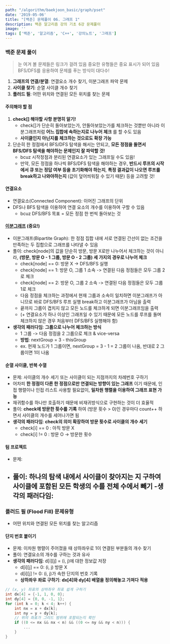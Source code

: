 ```yaml
---
path: "/algorithm/baekjoon_basic/graph/pset"
date: '2019-05-06'
title: "[백준] 문제풀이 06. 그래프 1"
description: 백준 알고리즘 강의 기초 6강 문제풀이
image: ''
tags: ['백준', '알고리즘', 'C++', '강의노트', '그래프']
---
```


### 백준 문제 풀이
> 눈 여겨 볼 문제들은 링크가 걸려 있음
> 중요한 유형들은 중요 표시가 되어 있음
BFS/DFS를 응용하여 문제를 푸는 방식이 대다수!
1. __그래프의 연결/분열__: 연결요소 개수 찾기, 이분그래프 파악 문제
2. __사이클 찾기__: 순열 사이클 개수 찾기
3. __플러드 필__: 어떤 위치와 연결된 모든 위치를 찾는 문제

#### 주의해야 할 점
1. __check[] 해야할 사항 분명히 알기!__
    - check[]가 단순히 돌아보았는가, 안돌아보았는가를 체크하는 것뿐만 아니라 이분그래프처럼 __어느 집합에 속하는지로 나누어 체크__ 를 할 수도 있음
    - __사이클인지 아닌지를 체크하는 것으로도 확장 가능__
2. 단순히 한 정점에서 BFS/DFS 탐색을 해서는 안되고, __모든 정점을 돌면서 BFS/DFS 탐색을 해야하는 문제인지 잘 파악할 것!__
    - bcuz 시작정점과 분리된 연결요소가 있는 그래프일 수도 있음!
    - 만약, 모든 정점을 하나씩 BFS/DFS 탐색을 해야하는 경우, __반드시 루프의 시작에서 큐 또는 정답 여부 등을 초기화해야 하는지__, __특정 결과값이 나오면 루프를 break하고 나와야하는지__ (값이 덮어씌워질 수 있기 때문) 등을 고려할 것!

#### 연결요소
- 연결요소(Connected Component): 이어진 그래프의 단위
- DFS나 BFS 탐색을 이용하여 연결 요소의 개수를 이용하여 구할 수 있음
    - bcuz DFS/BFS 목표 = 모든 정점 한 번씩 돌아보는 것

#### [이분그래프](https://www.acmicpc.net/problem/1707) (중요!)
- 이분그래프(Bipartite Graph): 한 정점 집합 내에 서로 연결된 간선이 없는 조건을 만족하는 두 집합으로 그래프를 나타낼 수 있음
- 풀이: check[node]의 값을 단순히 방문, 방문 X로만 나누어서 체크하는 것이 아니라, __(방문, 방문 O - 1 그룹, 방문 O - 2 그룹) 세 가지의 경우로 나누어 체크__
    - check[node] == 0: 방문 X -> DFS/BFS 실행
    - check[node] == 1: 방문 O, 그룹 1 소속 -> 연결된 다음 정점들은 모두 그룹 2로 체크 
    - check[node] == 2: 방문 O, 그룹 2 소속 -> 연결된 다음 정점들은 모두 그룹 1로 체크 
    - 다음 정점을 체크하는 과정에서 현재 그룹과 소속이 일치하면 이분그래프가 아니므로 바로 DFS/BFS 루프 실행 break하고 이분그래프가 아님을 출력
    - 끝까지 그룹이 겹치지 않고 모든 노드를 체크하게 되면 이분그래프임을 출력
    - (+ 연결요소가 하나 이상인 그래프일 수 있기 때문에 모든 노드를 루프를 돌며 체크하지 않은 경우 처음부터 DFS/BFS 실행해야 함) 
- __생각의 패러다임__: __그룹으로 나누어 체크하는 방식__
    - 1 그룹 -> 다음 정점을 2 그룹으로 체크 & vice-versa
    - __방법__: nextGroup = 3 - thisGroup
    - ex. 현재 노드가 1 그룹이면, nextGroup = 3 - 1 = 2 그룹이 나옴, 반대로 2 그룹이면 1이 나옴

#### 순열 사이클, 반복 수열
- 문제: 사이클의 개수 세기 또는 사이클이 되는 지점까지의 차례번호 구하기
- 어차피 __한 정점이 다른 한 정점으로만 연결되는 방향이 있는 그래프__ 이기 때문에, 인접 행렬이나 인접 리스트 사용할 필요없이, __일차원 행렬을 이용하여 그래프 표현 가능__
- 재귀함수를 하나만 호출하기 때문에 비재귀방식으로 구현하는 것이 더 효율적
- 풀이: __check에 방문한 횟수를 기록__ 하여 (방문 횟수 > 0)인 경우마다 count++ 하면서 사이클의 개수를 세어나가면 됨
- __생각의 패러다임__: __check의 의미 확장하여 방문 횟수로 사이클의 개수 세기__
    - check[i] == 0 : 아직 방문 X
    - check[i] != 0 : 방문 O -> 방문한 횟수

#### 텀 프로젝트
- 문제: 
- 풀이: 하나의 탐색 내에서 사이클이 찾아지는 지 구하여 사이클에 포함된 모든 학생의 수를 전체 수에서 빼기
-__생각의 패러다임__:
    - 

### 플러드 필 (Flood Fill) 문제유형
- 어떤 위치와 연결된 모든 위치를 찾는 알고리즘

#### 단지 번호 붙이기
- 문제: 이차원 행렬이 주어졌을 때 상하좌우로 1이 연결된 부분들의 개수 찾기
- 풀이: 연결요소의 개수를 구하는 것과 유사
- __생각의 패러다임__: d[i][j] = (i, j)에 대한 정보값 저장
    - d[i][j] == 0: (i, j) 방문 X
    - d[i][j] != 0: (i, j)가 속한 단지의 번호 기록
    - __상하좌우 좌료 구하기__: __dx[4]와 dy[4] 배열을 정의해놓고 가져다 적용__
```cpp
// (x, y) 좌표의 상하좌우 좌표 쉽게 구하기
int dx[4] = {-1, 1, 0, 0};
int dy[4] = {0, 0, -1, 1};
for (int k = 0; k < 4; k++) {
    int nx = x + dx[k];
    int ny = y + dy[k];
    // 위의 좌표가 그리드 범위에 포함되는지 확인
    if ((0 <= nx && nx < n) && ((0 <= ny && ny < n))) {
        ...
    }
}
```